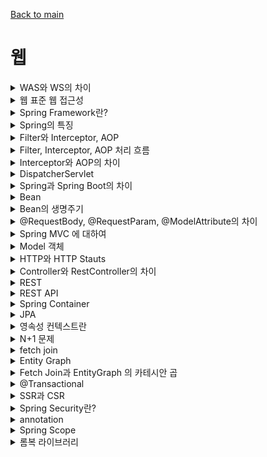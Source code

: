 [Back to main](/README.md)

# 웹
<details>
<summary> WAS와 WS의 차이 </summary>

- WS는 Web Server의 약어로 클라이언트가 브라우저 주소창에 어떤 url을 입력하여 페이지를 요청하면 http 요청을 받아 들여 정적인 콘텐츠를 사용자에게 전달해주는 것으로 비즈니스 로직을 넣을 수 없음
    - Nginx, Apache 등이 예시 

- WAS는 Web Application Server의 약어로 클라이언트가 브라우저 주소창에 어떤 url을 입력하여 페이지를 요청하면 http 요청을 받아들여 동작함. 웹 서버가 할 수 있는 대부분의 기능 외에도 비즈니스 로직을 처리할 수 있어 사용자에게 동적인 콘텐츠 전달 가능
    - Tomcat, PHP, ASP 등
  

### 사용 이점
- WAS와 WS를 동시에 사용하면 WAS의 부하를 줄일 수 있음

</details>

<details>
<summary> 웹 표준 웹 접근성 </summary>

- 웹 표준은 어떤 환경에서도 이용할 수 있는 웹 페이지를
- 웹 접근성은 어떤 사람이든 이용할 수 있는 웹 페이지를 만들 수 있는 방법

</details>

<details>
<summary> Spring Framework란? </summary>

### Framework란
- 특정 형태의 소프트웨어 문제를 해결하기 위해 상호 협력하는 클래스 프레임과 인터페이스 프레임의 집합
- 개발 시간을 줄일 수 있고 오류로부터 자유로울 수 있다는 장점
- 프레임워크는 개발자의 자유를 제한하기 위한 것으로 프레임워크에 의존하면 개발 능력이 떨어질 수 있음

### Spring Framework란?
- 스프링 프레임워크는 자바 개발을 편리하게 해주는 오픈소스 경량급 프레임워크

</details>

<details>
<summary> Spring의 특징</summary>

- 스프링은 경량 컨테이너로서 자바 객체의 생성, 소멸과 같은 라이프사이클을 관리하며 스프링으로부터 필요한 객체를 얻어올 수 있음
- 스프링의 특징으로는 IoC, DI, AOP가 있음
### IoC
IoC는 제어의 역전, 컨트롤의 제어권이 사용자가 아닌 프레임워크에 있어서 필요에 따라 스프링에서 사용자의 코드를 호출한다는 것, 예시로 @Controller나 @Service 어노테이션을 통해 생성한 bean 객체의 라이프사이클 관리를 개발자가 아닌 스프링 프레임워크가 관리하게끔 함

### DI
DI는 의존성 주입의 약자로 사용할 객체를 직접 생성하지 않고 외부로부터 주입받아 사용하는 것. 이를 통해 객체간의 결합도를 줄이고 코드 재사용성을 높일 수 있음
  - DI는 생성자 주입이 권장되는데 그 이유는?
    - 객체의 불변성을 확보할 수 있고, 순환 참조 에러를 애플리케이션 구동 시점에 파악하여 방지

### AOP
AOP는 관점지향프로그래밍의 약자로 핵심 비즈니스 로직에서 로깅과 같은 공통 관심사항을 분리하여 모듈화하는 것을 의미함, 중복 코드를 제거하고 재활용성을 극대화할 수 있음


</details>

<details>
<summary> Filter와 Interceptor, AOP </summary>
3가지 모두 공통된 로직을 사용하기 위한 것

### Filter
- 요청과 응답을 거른 뒤 정제하는 역할
- 웹 컨테이너에 의해 관리, 스프링 범위 밖에서 처리
- Dispatcher Servlet에 요청이 전달되기 전 / 후에 url 패턴에 맞는 모든 요청에 대해 부가 작업을 처리할 수 있는 기능
- 보안 및 인증/인가 관련 작업 시 사용

### Interceptor
- 요청에 대한 작업 전 / 후에 가로채 요청과 응답을 참조, 가공하는 역할
- 스프링 컨텍스트에서 동작
- Dispatcher Servlet이 Controller를 호출하기 전 / 후에 인터셉터가 요청과 응답을 참조하거나 가공
- API 호출에 대한 로깅, Controller로 넘겨주는 정보의 가공


### AOP
- AOP는 메소드 앞에 Proxy 패턴의 형태로 실행

</details> 

<details>
<summary> Filter, Interceptor, AOP 처리 흐름 </summary>

Filter와 Interceptor는 Servlet 단위에서 실행, AOP는 메소드 앞에 Proxy 패턴의 형태로 실행

- Filter는 스프링 밖에서 실행, Interceptor는 스프링 영역 내 DispatcherServlet 진입 후에, AOP는 메소드 앞에

</details>

<details>
<summary> Interceptor와 AOP의 차이 </summary>

- Interceptor는 Servlet 단위에서 실행
- AOP는 메소드 앞에 Proxy 패턴의 형태로 실행

</details>

<details>
<summary> DispatcherServlet </summary>
디스패처 서블릿이란 서블릿 컨테이너의 가장 앞단에서 HTTP 프로토콜로 들어오는 모든 요청을 먼저 받아 적합한 컨트롤러에 위임해주는 프론트 컨트롤러
</details>

<details>
<summary> Spring과 Spring Boot의 차이 </summary>

- Spring은 Java 기반 오픈 소스 프레임워크이며 대표적인 특징으로 DI, IoC, AOP가 있음
- Spring Boot는 Spring Framework를 사용하기 위한 설정의 많은 부분을 자동화한 프레임워크
  - SpringBootApplication이라는 어노테이션을 사용해 외부 라이브러리, 내장 톰캣 서버를 사용할 수 있는 것이 예시

</details>

<details>

<summary> Bean </summary>

- 스프링 컨테이너에 객체를 생성하면 객체끼리 의존성을 주입할 수 있는데, 이렇게 생성한 객체를 빈 이라고함
- @Component 어노테이션을 클래스 상단에 붙이면 해당 클래스들은 스프링 컨테이너에의해 자동으로 생성되어 스프링 빈으로 등록
- @Configuration 어노테이션을 클래스 선언부에 추가하여 설정 클래스를 만들고, 특정 탕비을 리턴하는 메소드를 만들어 @Bean을 붙이면 빈 객체가 생성됨
- 등록된 빈 객체들은 @Autowired나 @RequiredArgsConstructor를 통해 사용할 수 있음

</details>

<details>
<summary> Bean의 생명주기 </summary>

1. 스프링 IoC 컨테이너 생성
2. 스프링 빈 생성
3. 의존관계 주입
4. 초기화 콜백 메소드 호출
5. 소멸 전 콜백 메소드 호출
6. 스프링 종료

</details>

<details>
<summary> @RequestBody, @RequestParam, @ModelAttribute의 차이 </summary>

### @RequestParam
1개의 HTTP 요청 파라미터를 받기 위해 사용

### @RequestBody
클라이언트가 전송하는 JSON 형태의 HTTP Body 내용을 MessageConverter를 통해 Java 객체로 변환함

### @ModelAttribute
HTTP Body와 HTTP 파라미터의 값들을 생성자, Getter, Setter를 통해 주입하기 위해 사용

</details>

<details>
<summary> Spring MVC 에 대하여</summary>

### Spring MVC란?
- MVC는 Model, View, Controller의 약자로 각 계층별 기능을 구분하는데 중점을 둔 디자인 패턴
- Model은 데이터 관리 및 비즈니스 로직을 처리하는 부분 (DTO, Service)
- View는 비즈니스 로직의 처리 결과를 통해 UI가 표현되는 부분 (html, tymeleaf 등)
- Controller는 사용자의 요청을 처리하고 Model과 View를 중개하는 역할

### Spring MVC 동작 흐름
1. 클라이언트가 URL을 통해 요청을 전송
2. DispatcherServlet이 핸들러 매핑을 통해 해당 요청이 어느 컨트롤러에게 온 요청인지 찾음
3. DispatcherServlet이 핸들러 어뎁터에게 요청의 전달을 맡김
4. 핸들러 어뎁터가 해당 컨트롤러로 요청을 전달
5. 컨트롤러가 비즈니스 로직 처리 후 반환할 뷰의 이름을 반환
6. DispatcherServlet은 뷰 리졸버를 통해 반환할 뷰를 찾음
7. DispatcherServlet이 컨트롤러에서 뷰에 전달할 데이터를 추가
8. 데이터가 추가된 뷰를 반환

#### MVC model1과 model2의 차이
- model1은 JSP 안에 HTML과 Java 코드를 전부 넣어 View와 Controller를 모두 jsp에서 구현하는 구조
- model1로만 처리하기엔 사이트가 방대해져 model2가 나왔음
- model2는 요청 받았을 때와 응답 할 때 처리할 기능을 나누는 것으로 MVC라고 말하는 것은 model2를 의미함

</details>

<details>
<summary> Model 객체 </summary>

- view에 전달할 데이터를 key, Value 형식으로 전달하는 객체

</details>

<details>
<summary> HTTP와 HTTP Stauts </summary>

- HTTP는 서버와 클라이언트간 통신을 위한 통신 규약이다. 사용자가 웹 서버에 http 요청을 전송하고 서버는 사용자에게 http 응답을 응답함
- 응답 시 상태 코드를 통해 요청의 성공 여부를 확인할 수 있음
- 대표적으로 성공을 의미하는 200번대, 클라이언트 오류를 의미하는 400번대, 서버 오류를 의미하는 500번대가 있음

</details>

<details>

<summary> Controller와 RestController의 차이 </summary>

- Spring MVC의 컨트롤러는 @Controller 어노테이션을 적용시키고 RESTful 서비스를 개발 시 @Controller에 @ResponseBody를 합친 RestController를 사용함
- Controller는 View를 반환하기 위해 컨트롤러에서 뷰의 이름을 반환하고 dispatcher servlet이 뷰 리졸버를 통해 뷰를 반환함
- RestController는 컨트롤러에서 View의 이름을 반환하는 것이 아닌 ResponseEntity에 데이터를 담아 JSON 형체로 반환함 
  - Controller 사용 후 return 타입에 @ResponseBody를 붙여 ResponseEntity를 반환하는 것과 흐름이 동일함

</details>

<details>

<summary> REST </summary>

- REST란 자원을 이름으로 구분하여 해당 자원의 상태를 주고 받는 모든 것을 의미
- 어떤 자원에 대해 CRUD 연산을 수행하기 위해 URI로 GET, POST 등의 HTTP 메소드를 통해 요청을 보내며, 요청을 위한 자원을 JSON과 같은 특정한 형태로 표현한 것

### 특징
1. Server-Client 구조
  - 자원이 있는 Server, 자원을 요청하는 Client로 나누어 Server가 API 제공, 비즈니스 로직 처리 및 저장을 책임지고 Client가 사용자 인증, 세션 등을 관리하는 것으로 서로의 역할을 구분시켜 의존성을 줄이는 것
2. Stateless (무상태성)
  - HTTP는 Stateless Protocol이기에 HTTP 프로토콜을 그대로 사용하는 REST 또한 무상태성을 가짐
  - 무상태하다는 것은 작업을 위한 상태 정보를 따로 저장하거나 관리하지 않는다는 것으로 클라이언트의 세션, 쿠키의 정보나 이전 api 요청에 대한 결과 등에 대한 영향 없이 api 요청을 처리하면 된다는 것
3. Cacheable (캐시 처리 기능)
  - 웹 표준 HTTP 프로토콜을 그대로 사용하므로 웹에서 사용하는 기존의 인프라를 그대로 활용할 수 있어 HTTP의 캐싱 기능을 적용할 수 있음
  - HTTP 프로토콜 표준에서 사용하는 Last-Modified Tag 또는 E-Tag를 이용해 캐싱을 구현할 수 있음
    - Last-Modified Tag : API 내용이 마지막으로 변경된 시간, 다음에 동일한 API를 요청할 경우 request header 에 if-modified-since 를 함께 보내 마지막 변경 시간을 체크하고 변경되지 않았을 경우 304 Status 코드를 주면서 활용 가능
    - E-Tag: Last-Modified와 방식은 거의 동일하나 시간 대신 Hash값을 사용함. 다음에 동일한 api를 요청할 경우 If-None-Match를 헤더에 추가하여 서버가 동일한 E-Tag를 가질 경우 304 return
    - 304 : Not-Modified
4. Layered System (계층 구조)
  - Client는 REST API 서버만 호출함
  - REST 서버는 다중 계층으로 구성될 수 있어 보안, 암호화 등의 계층을 추가하는 등 구조상 유연성을 가질 수 있고 PROXY 객체를 사용하는 등 중간매체를 사용해도 클라이언트가 알 수 없다는 것
5. Uniform Interface (인터페이스 일관성)
  - URI로 지정한 자원에 대한 요청을 통일되고, 한정적으로 수행하는 아키텍처 스타일
  - 아키텍처가 특정 언어나 기술에 종속되지 않도록 하는 것
6. Self-Descriptiveness (자체 표현)
  - 요청 메시지만 보고도 쉽게 이해할 수 있는 자체 구조로 표현되어 있음


</details>

<details>

<summary> REST API </summary>

- REST의 특징을 기반으로 API를 구현한 것을 REST API라고 함

- REST API 설계 시 가장 중요한 항목은 URI는 정보의 자원을 표현해야하며 자원에 대한 행위는 HTTP Method로 표현해야함. 단 URI에 Method는 포함해서는 안됨

### 설계 규칙
1. URI에 동사가 아닌 명사를 사용해야함
2. 슬래시(/)로 계층 관계를 표현
3. URI 마지막 문자로 슬래시를 포함하지 않음
4. 밑줄 대신 하이픈을 사용함
5. URI는 소문자로만 구성
6. 파일 확장자를 URI에 포함하지 않음
7. 응답 시 Http 응답 상태 코드를 활용하여 해당 요청에 대한 성공, 실패 여부를 알 수 있어야함

### RESTful API란?

- REST의 설계 규칙을 잘 지켜서 설계된 API를 Restful API라고 함
- API는 요청을 보내는 주소만으로 어떤 것을 요청하는지 파악이 가능해야함


</details>




<details>
<summary> Spring Container </summary>

- 스프링 프레임워크의 핵심 컴포넌트
- 스프링 내부에 존재하는 빈의 생명 주기를 관리하며, 생성된 빈에게 추가적인 기능을 제공하는 것


</details>

<details>
<summary> JPA </summary>
JPA는 Java Persistence API의 약어로 RDBMS와 객체의 패러다임 불일치 문제를 해결하기위해 만들어진 ORM 기술의 표준 API

### 이점
1. 생산성 증가 - 오직 객체지향적 접근만 고려하면 됨
2. 유지 보수 유리 - SQL과 JDBC를 모두 처리해야했던 과정을 JPA가 대신 하기에 수정 시 유지보수에 유리함
3. 성능 최적화 기회를 제공함

### 단점
1. 프로젝트의 규모가 크고 복잡하여 설계가 잘못된 경우, 속도 저하 및 일관성을 무너뜨릴 수 있음

### 꼬리질문1 - 패러다임 불일치 문제
OOP 객체에는 추상화, 상속, 다형성 같은 개념이 있지만 DB에는 없음. 서로가 지향하는 목적이 다르고 둘의 기능과 표현 방법 또한 다르기에 이것을 객체와 RDBMS의 패러다임 불일치 문제라고 함 

### 꼬리질문2 - ORM 기술이란?
Object Relational Mapping의 약어로 객체-관계 매핑 기술입니다. DB 데이터와 객체의 필드를 자동으로 매핑시킨다는 것으로, 객체를 통해 DB 데이터를 다룰 수 있음

### 꼬리질문3 - Spring Data JPA와 JPA의 차이
- Spring Data JPA는 JPA 기반 애플리케이션 개발을 보다 간편하게 만드는 라이브러리
- JPA는 EntityManager를 사용해야하지만 Spring Data JPA는 Repository 인터페이스를 통해 구현 가능

### 꼬리질문4 - JPA와 MyBatis 비교
- MyBatis는 Mapper를 작성해야했으나 JPA는 Mapper가 없었고, 대부분 메소드 이름으로 해결할 수 있어 SQL 문을 직접 작성하지 않아도 해결이 가능해 좋았음


</details>

<details>
<summary> 영속성 컨텍스트란 </summary>
영속성 컨텍스트란 엔티티를 영구 저장하는 환경을 의미

### 생명주기
- 영속
  - 영속성 컨텍스트에 저장된 상태
- 준영속
  - 영속성 컨텍스트에 저장되었다가 분리된 상태
- 비영속
  - 영속성 컨텍스트와 전혀 관계 없는 상태
- 삭제
  - 삭제된 상태

### 이점
- 1차 캐시
  - 조회가 가능하며 1차 캐시에 없으면 DB에서 조회하여 1차 캐시로 가져옴
- 동일성 보장
  - == 비교가 가능
- 쓰기 지연
  - 트랜잭션 커밋 전까지 SQL을 바로 보내지 않고 모아서 보낼 수 있음
- 변경 감지 (더티 체킹)
  - 1차 캐시에 들어온 데이터의 최초 상태를 스냅샷으로 저장하고 커밋 시점에 비교하여 updateSQL을 생성
- 지연 로딩
  - 엔티티 안에서 엔티티를 불러올 때 사용 시점에 쿼리를 날려 가져올 수 있음

</details>

<details>
<summary> N+1 문제 </summary>

1번의 쿼리를 날렸을 때 의도하지 않은 N번의 쿼리가 추가적으로 실행되는 것
- 1대다 또는 다대1의 관계를 가진 엔티티를 조회할 때 발생
- JPA Repository로 find 시 실행하는 첫 쿼리에서 하위 엔티티까지 한 번에 가져오지 않고, 하위 데이터를 사용할 때 추가로 조회하기 때문에 발생


### 문제 해결 방법
1. fetch join
   - 미리 두 테이블을 Join하여 한번에 모든 데이터를 가져오는 방법
   - JPQL을 사용하여 두 테이블을 JOIN하는 쿼리를 직접 작성하는 것
2. Entity Graph
   - @EntityGraph 어노테이션을 사용하여 attributePaths에 같이 조회할 연관 엔티티명을 적어서 해결

#### fetch join vs Entity Graph
Fetch join은 inner join, Entity Graph는 outer join을 기본으로 함
- 기본적으로 outer join보다 inner join이 성능 최적화에 유리하기 때문에 fetch join이 더 많이 사용됨


</details>

<details>
<summary> fetch join </summary>

- 미리 두 테이블을 Join하여 한번에 모든 데이터를 가져오는 방법
- JPQL을 사용하여 두 테이블을 JOIN하는 쿼리를 직접 작성하는 것
- Inner join을 기본으로 함

### 단점
- 쿼리 한번에 모든 데이터를 가져오기 때문에 JPA가 제공하는 Paging API 사용 불가능(Pageable 사용 불가)
  - JPQL 작성 시 CountQuery를 직접 명시하고 이후 OOM 방지를 위해 batchSize를 설정하여 사용할 수 있음
    - bathcSize: 설정한 사이즈만큼 데이터를 끌어와서, 컬랙션이나, 프록시 객체를 한꺼번에 IN쿼리를 이용해서 조회하는 것, 100 ~ 1000이 적당
    - 데이터 사이즈를 확실하게 알 수 없으면 안좋은 방법일 수 있음
- 1:N 관계가 두 개 이상인 경우 사용 불가
  - 대상 컬렉션 객체를 Set으로 설정하면 가능
- 패치 조인 대상에게 별칭 부여 불가능
- 쿼리문을 직접 작성해야함

- fetch join 시 카테시안 곱 문제의 방지를 위해 JPQL 작성 시 DISTINCT를 추가하여 중복을 제거하거나 OneToMany의 필드 타입을 Set으로 선언하여 중복을 제거하는 방법을 사용할 수 있음

</details>

<details>
<summary> Entity Graph </summary>

- @EntityGraph 어노테이션을 사용하는 방법
- 어노테이션 속성 중 attributePaths에 같이 조회할 연관 엔티티명을 적고 ,로 여러 개를 한번에 할 수도 있음
- Fetch join과 동일하게 JPQL을 사용해 Query문을 작성하고 필요한 연관관계를 EntityGraph에 설정
- outer join이 기본적임

</details>

<details>
<summary> Fetch Join과 EntityGraph 의 카테시안 곱 </summary>

카테시안 곱: 두 테이블 사이 유효 join 조건을 적지 않았을 때 해당 테이블에 대한 모든 데이터를 전부 결합하여 테이블에 존재하는 행 갯수를 곱한만큼의 결과 값이 반환되는 것
- 카테시안 곱은 JPA 기능의 문제가 아니라 쿼리의 표현에서 발생하는 문제
- Join 명령 시 명확한 Join 규칙이 주어지지 않았을 때 발생

### 해결방법
- JPQL에 DISTINCT를 추가하여 중복 제거
- OneToMany의 필드 타입을 Set으로 선언하여 중복 제거
  - 순서 보장이 필요한 경우 LinkedHashSet을 사용

</details>

<details>
<summary> @Transactional </summary>

### 동작원리
- Transactional을 메소드 또는 클래스에 명시하면, AOP를 통해 Target 객체를 상속한 Proxy 객체가 생성되며 Proxy 객체의 메소드를 호출하면 Target 메소드 전 후로 트랜잭션 처리를 수행

</details>

<details>
<summary> SSR과 CSR </summary>

### SSR
Server Side Rendering
- 서버쪽에서 렌더링 준비를 끝마친 상태로 클라이언트에 전달
- 서버에서 이미 렌더 가능한 상태로 클라이언트에 전달, JS가 다운로드 되는 동안 사용자가 무언가를 보고 있을 수 있음

### CSR
Client Side Rendering
- 렌더링이 클라이언트 쪽에서 일어남
- 서버는 요청을 받으면 클라이언트에 HTML과 JS를 보냄, 클라이언트는 그것을 받아 렌더링을 시작
- 서버에서 처리 없이 클라이언트로 보내기에 JS가 모두 다운로드되고 실행이 끝나기 전까지 사용자는 빈 화면을 보아야함

### 차이
- 첫페이지 로딩 시간
  - SSR이 더 빠름. CSR은 모두 다운로드 된 이후에 첫 페이지가 나오기 때문
- 나머지 로딩 시간
  - CSR이 더 빠름. SSR은 매번 새로 로딩, CSR은 이미 로딩이 완료된 상태에서 바꾸는 것

### 권장
- SSR
  - 네트워크가 느릴 때
  - 메인 스크립트가 크고 로딩이 매우 느릴 때
  - 최초 로딩이 빨라야하는 사이트
- CSR
  - 네트워크가 빠를 때
  - 사용자에게 보여줘야 하는 데이터의 양이 많을 때
  - 웹 어플리케이션에 사용자와 상호작용할 것들이 많을 때

</details> 

<details>
<summary> Spring Security란?  </summary>
Spring 기반의 애플리케이션의 보안을 담당하는 스프링 하위 프레임워크

- 인증과 인가에 대한 부분을 Filter 흐름에 따라 처리

### 꼬리질문1 - 인증과 인가란 무엇인가
- 인증: 해당 사용자가 본인이 맞는지 확인하는 것
- 인가: 인증된 사용자가 요청한 자원에 접근 가능한지를 결정하는것
- 인증 성공 후 인가가 이루어질 수 있음

</details>

<details>
<summary> annotation </summary>

- 사전적 의미로 주석이며, 코드 사이 사이에 작성해 특별한 의미, 기능을 수행하도록 하는 기술
- @ 기호와 함께 사용
- @Controller, @Service

</details> 

<details>
<summary> Spring Scope </summary>

빈이 존재할 수 있는 범위

</details> 

<details>
<summary> 롬복 라이브러리 </summary>

어노테이션을 통해 공통된 코드의 작성을 줄여주는 라이브러리

</details> 


<!-- 
<details>
<summary> </summary>


</details> 
-->